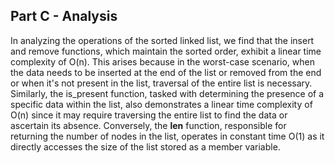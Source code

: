 ## Part C - Analysis

In analyzing the operations of the sorted linked list, we find that the insert and remove functions, which maintain the sorted order, exhibit a linear time complexity of O(n). This arises because in the worst-case scenario, when the data needs to be inserted at the end of the list or removed from the end or when it's not present in the list, traversal of the entire list is necessary. Similarly, the is_present function, tasked with determining the presence of a specific data within the list, also demonstrates a linear time complexity of O(n) since it may require traversing the entire list to find the data or ascertain its absence. Conversely, the __len__ function, responsible for returning the number of nodes in the list, operates in constant time O(1) as it directly accesses the size of the list stored as a member variable.